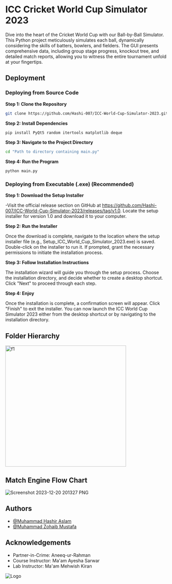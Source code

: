 # ICC Cricket World Cup Simulator 2023

Dive into the heart of the Cricket World Cup with our Ball-by-Ball Simulator. This Python project meticulously simulates each ball, dynamically considering the skills of batters, bowlers, and fielders. The GUI presents comprehensive data, including group stage progress, knockout tree, and detailed match reports, allowing you to witness the entire tournament unfold at your fingertips.



## Deployment

### Deploying from Source Code
**Step 1: Clone the Repository**

```bash
git clone https://github.com/Hashi-007/ICC-World-Cup-Simulator-2023.git

```
**Step 2: Install Dependencies**
```bash
pip install PyQt5 random itertools matplotlib deque
```
**Step 3: Navigate to the Project Directory**
```bash
cd "Path to directory containing main.py"
```
**Step 4: Run the Program**
```bash
python main.py
```

### Deploying from Executable (.exe) (Recommended)
**Step 1: Download the Setup Installer**

-Visit the official release section on GitHub at https://github.com/Hashi-007/ICC-World-Cup-Simulator-2023/releases/tag/v1.0. Locate the setup installer for version 1.0 and download it to your computer.

**Step 2: Run the Installer**

Once the download is complete, navigate to the location where the setup installer file (e.g., Setup_ICC_World_Cup_Simulator_2023.exe) is saved. Double-click on the installer to run it. If prompted, grant the necessary permissions to initiate the installation process.

**Step 3:  Follow Installation Instructions**

The installation wizard will guide you through the setup process. Choose the installation directory, and decide whether to create a desktop shortcut. Click "Next" to proceed through each step.

**Step 4: Enjoy**

Once the installation is complete, a confirmation screen will appear. Click "Finish" to exit the installer. You can now launch the ICC World Cup Simulator 2023 either from the desktop shortcut or by navigating to the installation directory. 




## Folder Hierarchy
<img width="377" alt="f1" src="https://github.com/Hashi-007/ICC-World-Cup-Simulator-2023/assets/154681644/7817a383-7df1-495f-947f-9a88d050038d">

## Match Engine Flow Chart
![Screenshot 2023-12-20 201327 PNG](https://github.com/Hashi-007/ICC-World-Cup-Simulator-2023/assets/154681644/6c723798-256b-45ce-aaee-2fae852fd837)

## Authors

- [@Muhammad Hashir Aslam](https://github.com/Hashi-007)
- [@Muhammad Zohaib Mustafa](https://github.com/Zohaib798)


## Acknowledgements

 - Partner-in-Crime: Aneeq-ur-Rahman
 - Course Instructor: Ma'am Ayesha Sarwar
 - Lab Instructor: Ma'am Mehwish Kiran

![Logo](https://github.com/Hashi-007/ICC-World-Cup-Simulator-2023/assets/154681644/43812658-9cd3-4497-9647-a01cefd63f88)
